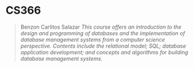 # CS366
> Benzon Carlitos Salazar
*This course offers an introduction to the design and programming of databases and the implementation of database management systems from a computer science perspective. Contents include the relational model; SQL; database application development; and concepts and algorithms for building database management systems.*

